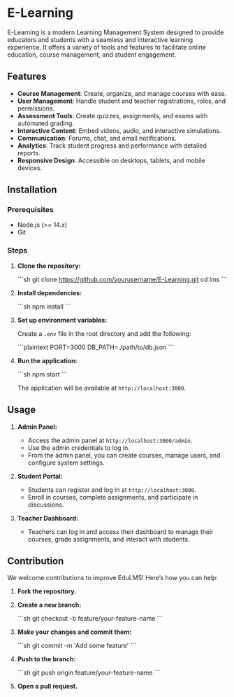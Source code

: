 # E-Learning

E-Learning is a modern Learning Management System designed to provide educators and students with a seamless and interactive learning experience. It offers a variety of tools and features to facilitate online education, course management, and student engagement.

## Features

- **Course Management**: Create, organize, and manage courses with ease.
- **User Management**: Handle student and teacher registrations, roles, and permissions.
- **Assessment Tools**: Create quizzes, assignments, and exams with automated grading.
- **Interactive Content**: Embed videos, audio, and interactive simulations.
- **Communication**: Forums, chat, and email notifications.
- **Analytics**: Track student progress and performance with detailed reports.
- **Responsive Design**: Accessible on desktops, tablets, and mobile devices.

## Installation

### Prerequisites

- Node.js (>= 14.x)
- Git

### Steps

1. **Clone the repository:**

   \`\`\`sh
   git clone https://github.com/yourusername/E-Learning.git
   cd lms
   \`\`\`

2. **Install dependencies:**

   \`\`\`sh
   npm install
   \`\`\`

3. **Set up environment variables:**

   Create a `.env` file in the root directory and add the following:

   \`\`\`plaintext
   PORT=3000
   DB_PATH=./path/to/db.json
   \`\`\`

4. **Run the application:**

   \`\`\`sh
   npm start
   \`\`\`

   The application will be available at `http://localhost:3000`.

## Usage

1. **Admin Panel:**

   - Access the admin panel at `http://localhost:3000/admin`.
   - Use the admin credentials to log in.
   - From the admin panel, you can create courses, manage users, and configure system settings.

2. **Student Portal:**

   - Students can register and log in at `http://localhost:3000`.
   - Enroll in courses, complete assignments, and participate in discussions.

3. **Teacher Dashboard:**

   - Teachers can log in and access their dashboard to manage their courses, grade assignments, and interact with students.

## Contribution

We welcome contributions to improve EduLMS! Here’s how you can help:

1. **Fork the repository.**
2. **Create a new branch:**

   \`\`\`sh
   git checkout -b feature/your-feature-name
   \`\`\`

3. **Make your changes and commit them:**

   \`\`\`sh
   git commit -m 'Add some feature'
   \`\`\`

4. **Push to the branch:**

   \`\`\`sh
   git push origin feature/your-feature-name
   \`\`\`

5. **Open a pull request.**